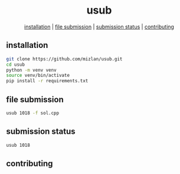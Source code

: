 <div align="center">

# usub

[installation](##-installation) | [file submission](##-file-submission) | [submission status](##-submission-status) | [contributing](##-contributing)

</div>

## installation

``` sh
git clone https://github.com/mizlan/usub.git
cd usub
python -m venv venv
source venv/bin/activate
pip install -r requirements.txt
```

## file submission

``` sh
usub 1018 -f sol.cpp
```

## submission status

``` sh
usub 1018
```

## contributing
